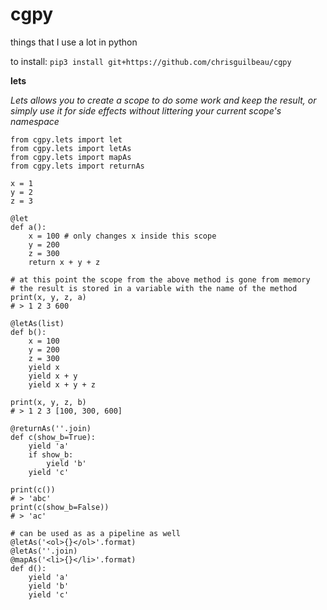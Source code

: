 # cgpy
things that I use a lot in python

to install: `pip3 install git+https://github.com/chrisguilbeau/cgpy`

**lets**

*Lets allows you to create a scope to do some work and keep the result, or simply use it for side effects without littering your current scope's namespace*
```
from cgpy.lets import let
from cgpy.lets import letAs
from cgpy.lets import mapAs
from cgpy.lets import returnAs

x = 1
y = 2
z = 3

@let
def a():
    x = 100 # only changes x inside this scope
    y = 200
    z = 300
    return x + y + z

# at this point the scope from the above method is gone from memory
# the result is stored in a variable with the name of the method
print(x, y, z, a)
# > 1 2 3 600

@letAs(list)
def b():
    x = 100
    y = 200
    z = 300
    yield x
    yield x + y
    yield x + y + z

print(x, y, z, b)
# > 1 2 3 [100, 300, 600]

@returnAs(''.join)
def c(show_b=True):
    yield 'a'
    if show_b:
        yield 'b'
    yield 'c'
    
print(c())
# > 'abc'
print(c(show_b=False))
# > 'ac'

# can be used as as a pipeline as well
@letAs('<ol>{}</ol>'.format)
@letAs(''.join)
@mapAs('<li>{}</li>'.format)
def d():
    yield 'a'
    yield 'b'
    yield 'c'
```

